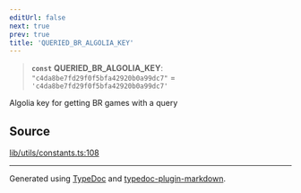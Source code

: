 ```yaml
---
editUrl: false
next: true
prev: true
title: 'QUERIED_BR_ALGOLIA_KEY'
---
```


> **`const`** **QUERIED_BR_ALGOLIA_KEY**: `"c4da8be7fd29f0f5bfa42920b0a99dc7"` = `'c4da8be7fd29f0f5bfa42920b0a99dc7'`

Algolia key for getting BR games with a query

## Source

[lib/utils/constants.ts:108](https://github.com/favna/nintendo-switch-eshop/blob/7e1c1df147b1f9067aea692f9d4dd56664ae35c8/src/lib/utils/constants.ts#L108)

---

Generated using [TypeDoc](https://typedoc.org) and [typedoc-plugin-markdown](https://typedoc-plugin-markdown.org).
